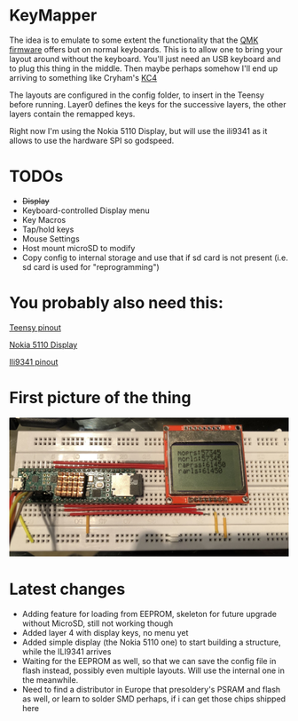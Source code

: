 # KeyMapper

The idea is to emulate to some extent the functionality that the [QMK firmware](https://github.com/qmk/qmk_firmware) offers but on normal keyboards.
This is to allow one to bring your layout around without the keyboard.
You'll just need an USB keyboard and to plug this thing in the middle.
Then maybe perhaps somehow I'll end up arriving to something like Cryham's [KC4](https://github.com/cryham/kc4/)

The layouts are configured in the config folder, to insert in the Teensy before running.
Layer0 defines the keys for the successive layers, the other layers contain the remapped keys.

Right now I'm using the Nokia 5110 Display, but will use the ili9341 as it allows to use the hardware SPI so godspeed.


# TODOs

+ ~~Display~~
+ Keyboard-controlled Display menu
+ Key Macros
+ Tap/hold keys
+ Mouse Settings
+ Host mount microSD to modify 
+ Copy config to internal storage and use that if sd card is not present (i.e. sd card is used for "reprogramming")

# You probably also need this:

[Teensy pinout](https://www.pjrc.com/teensy/pinout.html#:~:text=Teensy%204.1)

[Nokia 5110 Display](https://thecustomizewindows.com/wp-content/uploads/2017/06/Nokia-5110-Arduino-Wiring-Technical-Details-Basic-Arduino-LCD.jpg)

[Ili9341 pinout](https://thesolaruniverse.files.wordpress.com/2021/03/092_figure_04_96_dpi.png)

# First picture of the thing
![Thing](./IMG_0420.jpg)

# Latest changes

- Adding feature for loading from EEPROM, skeleton for future upgrade without MicroSD, still not working though
- Added layer 4 with display keys, no menu yet
- Added simple display (the Nokia 5110 one) to start building a structure, while the ILI9341 arrives
- Waiting for the EEPROM as well, so that we can save the config file in flash instead, possibly even multiple layouts. Will use the internal one in the meanwhile.
- Need to find a distributor in Europe that presoldery's PSRAM and flash as well, or learn to solder SMD perhaps, if i can get those chips shipped here
